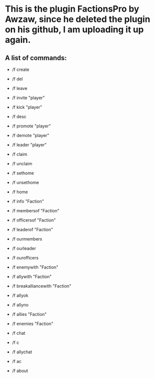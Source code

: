 # This is the plugin FactionsPro by Awzaw, since he deleted the plugin on his github, I am uploading it up again.

## A list of commands:
  - /f create
  - /f del
  - /f leave
  - /f invite "player"
  - /f kick "player"
  - /f desc
  - /f promote "player"
  - /f demote "player"
  - /f leader "player"
  
  - /f claim
  - /f unclaim
  
  - /f sethome
  - /f unsethome
  - /f home
  
  - /f info "Faction"
  - /f membersof "Faction"
  - /f officersof "Faction"
  - /f leaderof "Faction"
  - /f ourmembers
  - /f ourleader
  - /f ourofficers
  
  - /f enemywith "Faction"
  - /f allywith "Faction"
  - /f breakalliancewith "Faction"
  - /f allyok
  - /f allyno
  - /f allies "Faction"
  - /f enemies "Faction"
  
  - /f chat
  - /f c
  - /f allychat
  - /f ac
  - /f about
 
  
  
